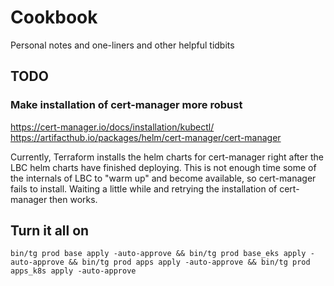 # Cookbook

Personal notes and one-liners and other helpful tidbits

## TODO

### Make installation of cert-manager more robust

https://cert-manager.io/docs/installation/kubectl/
https://artifacthub.io/packages/helm/cert-manager/cert-manager

Currently, Terraform installs the helm charts for cert-manager right after the LBC helm charts have finished deploying. This is not enough time some of the internals of LBC to "warm up" and become available, so cert-manager fails to install. Waiting a little while and retrying the installation of cert-manager then works.

### 

## Turn it all on

```shell
bin/tg prod base apply -auto-approve && bin/tg prod base_eks apply -auto-approve && bin/tg prod apps apply -auto-approve && bin/tg prod apps_k8s apply -auto-approve
```
